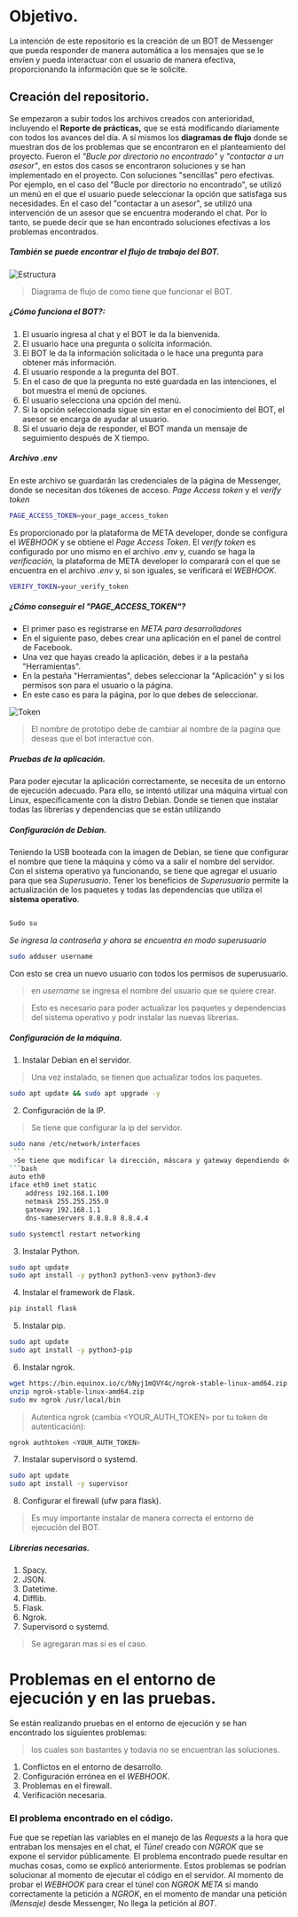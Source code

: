# Objetivo.

La intención de este repositorio es la creación de un BOT de Messenger que pueda responder de manera automática a los mensajes que se le envíen y pueda interactuar con el usuario de manera efectiva, proporcionando la información que se le solicite.

## Creación del repositorio.

Se empezaron a subir todos los archivos creados con anterioridad, incluyendo el **Reporte de prácticas,** que se está modificando diariamente con todos los avances del día.
A sí mismos los **diagramas de flujo** donde se muestran dos de los problemas que se encontraron en el planteamiento del proyecto. Fueron el *"Bucle por directorio no encontrado"* y *"contactar a un asesor"*, en estos dos casos se encontraron soluciones y se han implementado en el proyecto. Con soluciones "sencillas" pero efectivas. Por ejemplo, en el caso del "Bucle por directorio no encontrado", se utilizó un menú en el que el usuario puede seleccionar la opción que satisfaga sus necesidades. En el caso del "contactar a un asesor", se utilizó una intervención de un asesor que se encuentra moderando el chat. Por lo tanto, se puede decir que se han encontrado soluciones efectivas a los problemas encontrados.

##### También se puede encontrar el flujo de trabajo del BOT.
![Estructura](./img/Estructura.png)
>Diagrama de flujo de como tiene que funcionar el BOT.
##### ¿Cómo funciona el BOT?:
1. El usuario ingresa al chat y el BOT le da la bienvenida.
2. El usuario hace una pregunta o solicita información.
3. El BOT le da la información solicitada o le hace una pregunta para obtener más información.
4. El usuario responde a la pregunta del BOT.
5. En el caso de que la pregunta no esté guardada en las intenciones, el bot muestra el menú de opciones.
6. El usuario selecciona una opción del menú.
7. Si la opción seleccionada sigue sin estar en el conocimiento del BOT, el asesor se encarga de ayudar al usuario.
8. Si el usuario deja de responder, el BOT manda un mensaje de seguimiento después de X tiempo.
[^1]: El tiempo X puede ser configurado por el administrador del BOT. 
[^2]: Ya se encuentran implementadas las soluciones de los casos de uso.


##### Archivo .env

En este archivo se guardarán las credenciales de la página de Messenger, donde se necesitan dos tókenes de acceso.
*Page Access token* y el *verify token*
```bash
PAGE_ACCESS_TOKEN=your_page_access_token
```
Es proporcionado por la plataforma de META developer, donde se configura el *WEBHOOK* y se obtiene el *Page Access Token*.
El *verify token* es configurado por uno mismo en el archivo *.env* y, cuando se haga la *verificación,* la plataforma de META developer lo comparará con el que se encuentra en el archivo *.env* y, si son iguales, se verificará el *WEBHOOK*.

```bash
VERIFY_TOKEN=your_verify_token
```

##### ¿Cómo conseguir el "PAGE_ACCESS_TOKEN"?

* El primer paso es registrarse en *META para desarrolladores*
* En el siguiente paso, debes crear una aplicación en el panel de control de Facebook. 
* Una vez que hayas creado la aplicación, debes ir a la pestaña "Herramientas".
* En la pestaña "Herramientas", debes seleccionar la "Aplicación" y si los permisos son para el usuario o la página.
* En este caso es para la página, por lo que debes de seleccionar.

![Token](./img/access_token.png)

> El nombre de prototipo debe de cambiar al nombre de la pagina que deseas que el bot interactue con.

##### Pruebas de la aplicación.

Para poder ejecutar la aplicación correctamente, se necesita de un entorno de ejecución adecuado. Para ello, se intentó utilizar una máquina virtual con Linux, específicamente con la distro Debian.
Donde se tienen que instalar todas las librerías y dependencias que se están utilizando

##### Configuración de Debian.

Teniendo la USB booteada con la imagen de Debian, se tiene que configurar el nombre que tiene la máquina y cómo va a salir el nombre del servidor.
Con el sistema operativo ya funcionando, se tiene que agregar el usuario para que sea *Superusuario*. Tener los beneficios de *Superusuario* permite la actualización de los paquetes y todas las dependencias que utiliza el **sistema operativo**.

```bash

Sudo su 
```
*Se ingresa la contraseña y ahora se encuentra en modo superusuario*
```bash
sudo adduser username
```
Con esto se crea un nuevo usuario con todos los permisos de superusuario.
>en *username* se ingresa el nombre del usuario que se quiere crear.

>Esto es necesario para poder actualizar los paquetes y dependencias del sistema operativo y podr instalar las nuevas librerias.

##### Configuración de la máquina.
1. Instalar Debian en el servidor.
>Una vez instalado, se tienen que actualizar todos los paquetes.
```bash
sudo apt update && sudo apt upgrade -y
```
2. Configuración de la IP.
>Se tiene que configurar la ip del servidor.
```bash
sudo nano /etc/network/interfaces
 ```
 >Se tiene que modificar la dirección, máscara y gateway dependiendo de la IP que se tenga.
```bash
auto eth0
iface eth0 inet static
    address 192.168.1.100
    netmask 255.255.255.0
    gateway 192.168.1.1
    dns-nameservers 8.8.8.8 8.8.4.4
```
```bash
sudo systemctl restart networking
```
3. Instalar Python.
```bash
sudo apt update
sudo apt install -y python3 python3-venv python3-dev
```
4. Instalar el framework de Flask.
```bash
pip install flask
```
5. Instalar pip.
```bash
sudo apt update
sudo apt install -y python3-pip
```
6. Instalar ngrok.
```bash
wget https://bin.equinox.io/c/bNyj1mQVY4c/ngrok-stable-linux-amd64.zip
unzip ngrok-stable-linux-amd64.zip
sudo mv ngrok /usr/local/bin
```
>Autentica ngrok (cambia <YOUR_AUTH_TOKEN> por tu token de autenticación):
```bash
ngrok authtoken <YOUR_AUTH_TOKEN>
```
7. Instalar supervisord o systemd.
```bash
sudo apt update
sudo apt install -y supervisor
```
8. Configurar el firewall (ufw para flask).
> Es muy importante instalar de manera correcta el entorno de ejecución del BOT.
##### Librerías necesarias.
1. Spacy.
2. JSON.
3. Datetime.
4. Difflib.
6. Flask.
7. Ngrok.
8. Supervisord o systemd.
> Se agregaran mas si es el caso.

# Problemas en el entorno de ejecución y en las pruebas.

Se están realizando pruebas en el entorno de ejecución y se han encontrado los siguientes problemas:
>los cuales son bastantes y todavia no se encuentran las soluciones.
1. Conflictos en el entorno de desarrollo.
2. Configuración errónea en el *WEBHOOK*.
3. Problemas en el firewall.
4. Verificación necesaria.

### El problema encontrado en el código. 

Fue que se repetían las variables en el manejo de las *Requests* a la hora que entraban los mensajes en el chat, el *Túnel* creado con *NGROK* que se expone el servidor públicamente.
El problema encontrado puede resultar en muchas cosas, como se explicó anteriormente. Estos problemas se podrían solucionar al momento de ejecutar el código en el servidor.
Al momento de probar el *WEBHOOK* para crear el túnel con *NGROK* *META* si mando correctamente la petición a *NGROK*, en el momento de mandar una petición *(Mensaje)* desde Messenger, No llega la petición al *BOT*.
